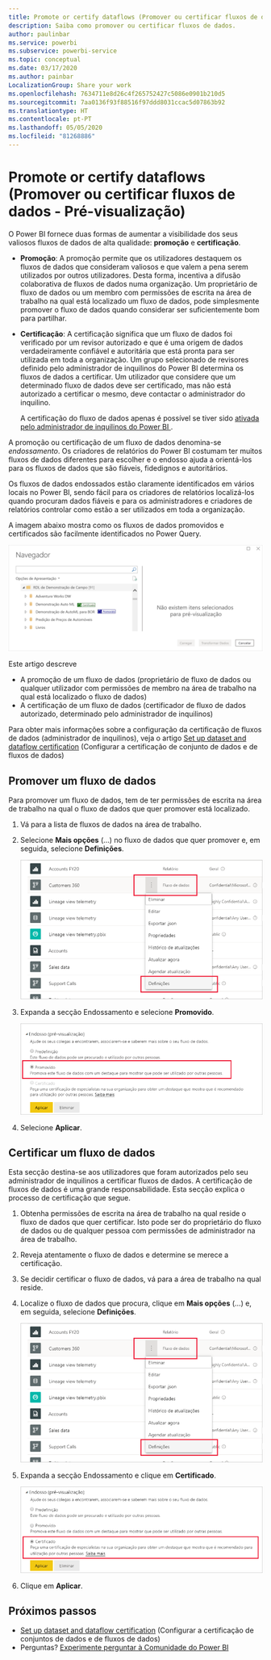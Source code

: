 ```yaml
---
title: Promote or certify dataflows (Promover ou certificar fluxos de dados - Pré-visualização)
description: Saiba como promover ou certificar fluxos de dados.
author: paulinbar
ms.service: powerbi
ms.subservice: powerbi-service
ms.topic: conceptual
ms.date: 03/17/2020
ms.author: painbar
LocalizationGroup: Share your work
ms.openlocfilehash: 7634711e8d26c4f265752427c5086e0901b210d5
ms.sourcegitcommit: 7aa0136f93f88516f97ddd8031ccac5d07863b92
ms.translationtype: HT
ms.contentlocale: pt-PT
ms.lasthandoff: 05/05/2020
ms.locfileid: "81268886"
---
```

# <a name="promote-or-certify-dataflows-preview"></a>Promote or certify dataflows (Promover ou certificar fluxos de dados - Pré-visualização)

O Power BI fornece duas formas de aumentar a visibilidade dos seus valiosos fluxos de dados de alta qualidade: **promoção** e **certificação**.

* **Promoção**: A promoção permite que os utilizadores destaquem os fluxos de dados que consideram valiosos e que valem a pena serem utilizados por outros utilizadores. Desta forma, incentiva a difusão colaborativa de fluxos de dados numa organização. Um proprietário de fluxo de dados ou um membro com permissões de escrita na área de trabalho na qual está localizado um fluxo de dados, pode simplesmente promover o fluxo de dados quando considerar ser suficientemente bom para partilhar.

* **Certificação**: A certificação significa que um fluxo de dados foi verificado por um revisor autorizado e que é uma origem de dados verdadeiramente confiável e autoritária que está pronta para ser utilizada em toda a organização. Um grupo selecionado de revisores definido pelo administrador de inquilinos do Power BI determina os fluxos de dados a certificar. Um utilizador que considere que um determinado fluxo de dados deve ser certificado, mas não está autorizado a certificar o mesmo, deve contactar o administrador do inquilino.

  A certificação do fluxo de dados apenas é possível se tiver sido [ativada pelo administrador de inquilinos do Power BI ](../admin/service-admin-setup-certification.md).

A promoção ou certificação de um fluxo de dados denomina-se *endossamento*. Os criadores de relatórios do Power BI costumam ter muitos fluxos de dados diferentes para escolher e o endosso ajuda a orientá-los para os fluxos de dados que são fiáveis, fidedignos e autoritários.

Os fluxos de dados endossados estão claramente identificados em vários locais no Power BI, sendo fácil para os criadores de relatórios localizá-los quando procuram dados fiáveis e para os administradores e criadores de relatórios controlar como estão a ser utilizados em toda a organização.

A imagem abaixo mostra como os fluxos de dados promovidos e certificados são facilmente identificados no Power Query.

![Fluxos de dados endossados destacados no Power Query](media/service-dataflows-promote-certify/powerbi-dataflow-endorsement-power-query.png)

Este artigo descreve
* A promoção de um fluxo de dados (proprietário de fluxo de dados ou qualquer utilizador com permissões de membro na área de trabalho na qual está localizado o fluxo de dados)
* A certificação de um fluxo de dados (certificador de fluxo de dados autorizado, determinado pelo administrador de inquilinos)

Para obter mais informações sobre a configuração da certificação de fluxos de dados (administrador de inquilinos), veja o artigo [Set up dataset and dataflow certification](../admin/service-admin-setup-certification.md) (Configurar a certificação de conjunto de dados e de fluxos de dados)


## <a name="promote-a-dataflow"></a>Promover um fluxo de dados

Para promover um fluxo de dados, tem de ter permissões de escrita na área de trabalho na qual o fluxo de dados que quer promover está localizado.

1. Vá para a lista de fluxos de dados na área de trabalho.
 
1. Selecione **Mais opções** (...) no fluxo de dados que quer promover e, em seguida, selecione **Definições**.

    ![Selecione as reticências no fluxo de dados](media/service-dataflows-promote-certify/power-bi-dataflow-settings.png)

1. Expanda a secção Endossamento e selecione **Promovido**.

    ![Selecione Promovido e Aplicar](media/service-dataflows-promote-certify/power-bi-dataflow-promoted-endorsement.png)

1. Selecione **Aplicar**.

## <a name="certify-a-dataflow"></a>Certificar um fluxo de dados

Esta secção destina-se aos utilizadores que foram autorizados pelo seu administrador de inquilinos a certificar fluxos de dados. A certificação de fluxos de dados é uma grande responsabilidade. Esta secção explica o processo de certificação que segue.

1. Obtenha permissões de escrita na área de trabalho na qual reside o fluxo de dados que quer certificar. Isto pode ser do proprietário do fluxo de dados ou de qualquer pessoa com permissões de administrador na área de trabalho. 

1. Reveja atentamente o fluxo de dados e determine se merece a certificação.

1. Se decidir certificar o fluxo de dados, vá para a área de trabalho na qual reside.
 
1. Localize o fluxo de dados que procura, clique em **Mais opções** (...) e, em seguida, selecione **Definições**.

    ![Selecione as reticências no conjunto de dados ou fluxo de dados](media/service-dataflows-promote-certify/power-bi-dataflow-settings.png)

1. Expanda a secção Endossamento e clique em **Certificado**. 

    ![Clique na ligação Saiba mais](media/service-dataflows-promote-certify/service-certify-datasets-dataflows.png)

2. Clique em **Aplicar**.

## <a name="next-steps"></a>Próximos passos

* [Set up dataset and dataflow certification](../admin/service-admin-setup-certification.md) (Configurar a certificação de conjuntos de dados e de fluxos de dados)
* Perguntas? [Experimente perguntar à Comunidade do Power BI](https://community.powerbi.com/)